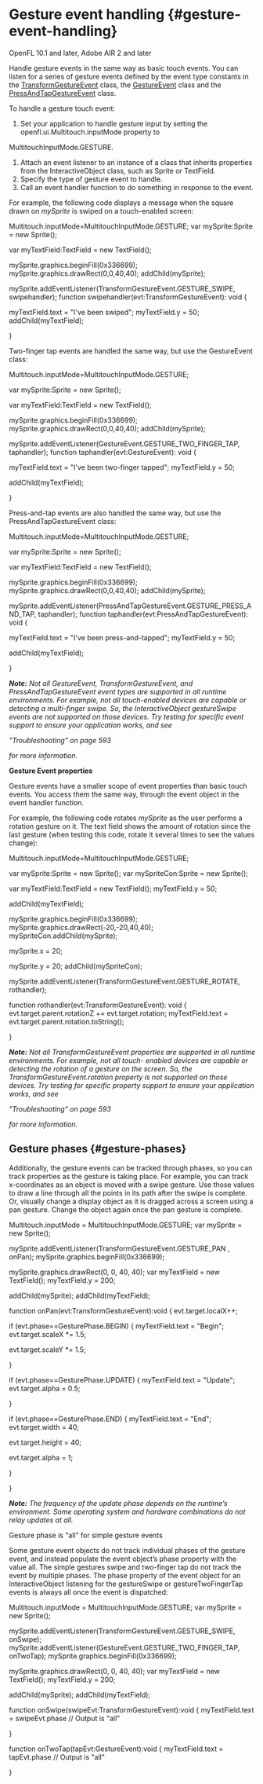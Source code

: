 # Gesture event handling {#gesture-event-handling}

OpenFL 10.1 and later, Adobe AIR 2 and later

Handle gesture events in the same way as basic touch events. You can listen for a series of gesture events defined by the event type constants in the [TransformGestureEvent](https://api.openfl.org/openfl/events/TransformGestureEvent.html) class, the [GestureEvent](https://api.openfl.org/openfl/events/GestureEvent.html) class and the [PressAndTapGestureEvent](https://api.openfl.org/openfl/events/PressAndTapGestureEvent.html) class.

To handle a gesture touch event:

1.  Set your application to handle gesture input by setting the openfl.ui.Multitouch.inputMode property to

MultitouchInputMode.GESTURE.

1.  Attach an event listener to an instance of a class that inherits properties from the InteractiveObject class, such as Sprite or TextField.
2.  Specify the type of gesture event to handle.
3.  Call an event handler function to do something in response to the event.

For example, the following code displays a message when the square drawn on _mySprite_ is swiped on a touch-enabled screen:

Multitouch.inputMode=MultitouchInputMode.GESTURE; var mySprite:Sprite = new Sprite();

var myTextField:TextField = new TextField();

mySprite.graphics.beginFill(0x336699); mySprite.graphics.drawRect(0,0,40,40); addChild(mySprite);

mySprite.addEventListener(TransformGestureEvent.GESTURE_SWIPE, swipehandler); function swipehandler(evt:TransformGestureEvent): void {

myTextField.text = "I've been swiped"; myTextField.y = 50; addChild(myTextField);

}

Two-finger tap events are handled the same way, but use the GestureEvent class:

Multitouch.inputMode=MultitouchInputMode.GESTURE;

var mySprite:Sprite = new Sprite();

var myTextField:TextField = new TextField();

mySprite.graphics.beginFill(0x336699); mySprite.graphics.drawRect(0,0,40,40); addChild(mySprite);

mySprite.addEventListener(GestureEvent.GESTURE_TWO_FINGER_TAP, taphandler); function taphandler(evt:GestureEvent): void {

myTextField.text = "I've been two-finger tapped"; myTextField.y = 50;

addChild(myTextField);

}

Press-and-tap events are also handled the same way, but use the PressAndTapGestureEvent class:

Multitouch.inputMode=MultitouchInputMode.GESTURE;

var mySprite:Sprite = new Sprite();

var myTextField:TextField = new TextField();

mySprite.graphics.beginFill(0x336699); mySprite.graphics.drawRect(0,0,40,40); addChild(mySprite);

mySprite.addEventListener(PressAndTapGestureEvent.GESTURE_PRESS_AND_TAP, taphandler); function taphandler(evt:PressAndTapGestureEvent): void {

myTextField.text = "I've been press-and-tapped"; myTextField.y = 50;

addChild(myTextField);

}

**_Note:_** _Not all GestureEvent, TransformGestureEvent, and PressAndTapGestureEvent event types are supported in all runtime environments. For example, not all touch-enabled devices are capable or detecting a multi-finger swipe. So, the InteractiveObject gestureSwipe events are not supported on those devices. Try testing for specific event support to ensure your application works, and see_

_"Troubleshooting" on page 593_

_for more information._

**Gesture Event properties**

Gesture events have a smaller scope of event properties than basic touch events. You access them the same way, through the event object in the event handler function.

For example, the following code rotates _mySprite_ as the user performs a rotation gesture on it. The text field shows the amount of rotation since the last gesture (when testing this code, rotate it several times to see the values change):

Multitouch.inputMode=MultitouchInputMode.GESTURE;

var mySprite:Sprite = new Sprite(); var mySpriteCon:Sprite = new Sprite();

var myTextField:TextField = new TextField(); myTextField.y = 50;

addChild(myTextField);

mySprite.graphics.beginFill(0x336699); mySprite.graphics.drawRect(-20,-20,40,40); mySpriteCon.addChild(mySprite);

mySprite.x = 20;

mySprite.y = 20; addChild(mySpriteCon);

mySprite.addEventListener(TransformGestureEvent.GESTURE_ROTATE, rothandler);

function rothandler(evt:TransformGestureEvent): void { evt.target.parent.rotationZ += evt.target.rotation; myTextField.text = evt.target.parent.rotation.toString();

}

**_Note:_** _Not all TransformGestureEvent properties are supported in all runtime environments. For example, not all touch- enabled devices are capable or detecting the rotation of a gesture on the screen. So, the TransformGestureEvent.rotation property is not supported on those devices. Try testing for specific property support to ensure your application works, and see_

_"Troubleshooting" on page 593_

_for more information._

## Gesture phases {#gesture-phases}

Additionally, the gesture events can be tracked through phases, so you can track properties as the gesture is taking place. For example, you can track x-coordinates as an object is moved with a swipe gesture. Use those values to draw a line through all the points in its path after the swipe is complete. Or, visually change a display object as it is dragged across a screen using a pan gesture. Change the object again once the pan gesture is complete.

Multitouch.inputMode = MultitouchInputMode.GESTURE; var mySprite = new Sprite();

mySprite.addEventListener(TransformGestureEvent.GESTURE_PAN , onPan); mySprite.graphics.beginFill(0x336699);

mySprite.graphics.drawRect(0, 0, 40, 40); var myTextField = new TextField(); myTextField.y = 200;

addChild(mySprite); addChild(myTextField);

function onPan(evt:TransformGestureEvent):void { evt.target.localX++;

if (evt.phase==GesturePhase.BEGIN) { myTextField.text = "Begin"; evt.target.scaleX *= 1.5;

evt.target.scaleY *= 1.5;

}

if (evt.phase==GesturePhase.UPDATE) { myTextField.text = "Update"; evt.target.alpha = 0.5;

}

if (evt.phase==GesturePhase.END) { myTextField.text = "End"; evt.target.width = 40;

evt.target.height = 40;

evt.target.alpha = 1;

}

}

**_Note:_** _The frequency of the update phase depends on the runtime’s environment. Some operating system and hardware combinations do not relay updates at all._

Gesture phase is "all" for simple gesture events

Some gesture event objects do not track individual phases of the gesture event, and instead populate the event object’s phase property with the value all. The simple gestures swipe and two-finger tap do not track the event by multiple phases. The phase property of the event object for an InteractiveObject listening for the gestureSwipe or gestureTwoFingerTap events is always all once the event is dispatched:

Multitouch.inputMode = MultitouchInputMode.GESTURE; var mySprite = new Sprite();

mySprite.addEventListener(TransformGestureEvent.GESTURE_SWIPE, onSwipe); mySprite.addEventListener(GestureEvent.GESTURE_TWO_FINGER_TAP, onTwoTap); mySprite.graphics.beginFill(0x336699);

mySprite.graphics.drawRect(0, 0, 40, 40); var myTextField = new TextField(); myTextField.y = 200;

addChild(mySprite); addChild(myTextField);

function onSwipe(swipeEvt:TransformGestureEvent):void { myTextField.text = swipeEvt.phase // Output is "all"

}

function onTwoTap(tapEvt:GestureEvent):void { myTextField.text = tapEvt.phase // Output is "all"

}